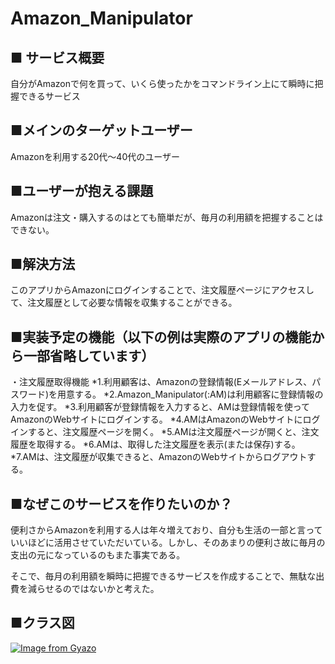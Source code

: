 # Amazon_Manipulator

## ■ サービス概要
自分がAmazonで何を買って、いくら使ったかをコマンドライン上にて瞬時に把握できるサービス

## ■メインのターゲットユーザー
Amazonを利用する20代〜40代のユーザー

## ■ユーザーが抱える課題
Amazonは注文・購入するのはとても簡単だが、毎月の利用額を把握することはできない。

## ■解決方法
このアプリからAmazonにログインすることで、注文履歴ページにアクセスして、注文履歴として必要な情報を収集することができる。

## ■実装予定の機能（以下の例は実際のアプリの機能から一部省略しています）
・注文履歴取得機能
    *1.利用顧客は、Amazonの登録情報(Eメールアドレス、パスワード)を用意する。
    *2.Amazon_Manipulator(:AM)は利用顧客に登録情報の入力を促す。
    *3.利用顧客が登録情報を入力すると、AMは登録情報を使ってAmazonのWebサイトにログインする。
    *4.AMはAmazonのWebサイトにログインすると、注文履歴ページを開く。
    *5.AMは注文履歴ページが開くと、注文履歴を取得する。
    *6.AMは、取得した注文履歴を表示(または保存)する。
    *7.AMは、注文履歴が収集できると、AmazonのWebサイトからログアウトする。
　
## ■なぜこのサービスを作りたいのか？
便利さからAmazonを利用する人は年々増えており、自分も生活の一部と言っていいほどに活用させていただいている。しかし、そのあまりの便利さ故に毎月の支出の元になっているのもまた事実である。

そこで、毎月の利用額を瞬時に把握できるサービスを作成することで、無駄な出費を減らせるのではないかと考えた。

## ■クラス図

[![Image from Gyazo](https://i.gyazo.com/ac3d09b89e3c823d818ca0125ef2cef3.png)](https://gyazo.com/ac3d09b89e3c823d818ca0125ef2cef3)
